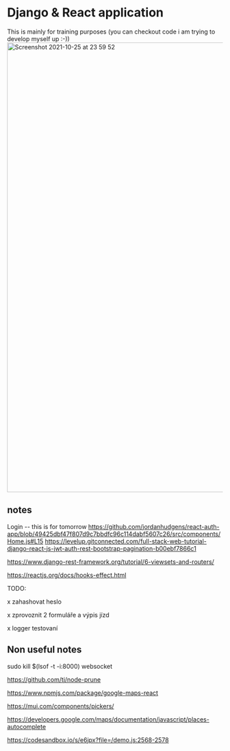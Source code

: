 # Django & React application

This is mainly for training purposes (you can checkout code i am trying to develop myself up :-))
<img width="1050" alt="Screenshot 2021-10-25 at 23 59 52" src="https://user-images.githubusercontent.com/3868751/138777077-a19fdb34-975e-487f-b955-4bd1ea919e6a.png">

notes
------------------------------

Login -- this is for tomorrow
  https://github.com/jordanhudgens/react-auth-app/blob/49425dbf47f807d9c7bbdfc96c114dabf5607c26/src/components/Home.js#L15
  https://levelup.gitconnected.com/full-stack-web-tutorial-django-react-js-jwt-auth-rest-bootstrap-pagination-b00ebf7866c1

  https://www.django-rest-framework.org/tutorial/6-viewsets-and-routers/
  
  https://reactjs.org/docs/hooks-effect.html
  
  TODO:
  
 x zahashovat heslo
 
 x zprovoznit 2 formuláře a výpis jízd
 
 x logger testovaní


Non useful notes
------------------

sudo kill $(lsof -t -i:8000) 
websocket

https://github.com/tj/node-prune

https://www.npmjs.com/package/google-maps-react

https://mui.com/components/pickers/

https://developers.google.com/maps/documentation/javascript/places-autocomplete

https://codesandbox.io/s/e6jpx?file=/demo.js:2568-2578


